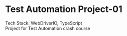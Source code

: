# Test Automation Project-01
Tech Stack: WebDriverIO, TypeScript
<br>
Project for Test Automation crash course
